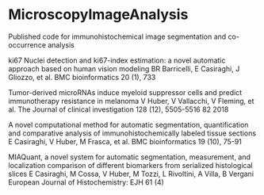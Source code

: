 # MicroscopyImageAnalysis
Published code for immunohistochemical image segmentation and co-occurrence analysis

ki67 Nuclei detection and ki67-index estimation: a novel automatic approach based on human vision modeling
BR Barricelli, E Casiraghi, J Gliozzo, et al.
BMC bioinformatics 20 (1), 733

Tumor-derived microRNAs induce myeloid suppressor cells and predict immunotherapy resistance in melanoma
V Huber, V Vallacchi, V Fleming, et al.
The Journal of clinical investigation 128 (12), 5505-5516	82	2018

A novel computational method for automatic segmentation, quantification and comparative analysis of immunohistochemically labeled tissue sections
E Casiraghi, V Huber, M Frasca, et al.
BMC bioinformatics 19 (10), 75-91

MIAQuant, a novel system for automatic segmentation, measurement, and localization comparison of different biomarkers from serialized histological slices
E Casiraghi, M Cossa, V Huber, M Tozzi, L Rivoltini, A Villa, B Vergani
European Journal of Histochemistry: EJH 61 (4)
